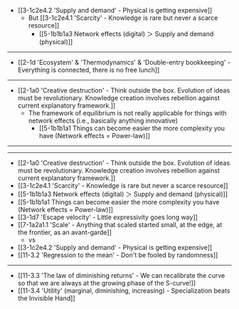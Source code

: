 - [[3-1c2e4.2 'Supply and demand' - Physical is getting expensive]]
  - But [[3-1c2e4.1 'Scarcity' - Knowledge is rare but never a scarce resource]]
    - [[5-1b1b1a3 Network effects (digital) ＞ Supply and demand (physical)]]
---
- [[2-1d 'Ecosystem' & 'Thermodynamics' & 'Double-entry bookkeeping' - Everything is connected, there is no free lunch]]
---
- [[2-1a0 'Creative destruction' - Think outside the box. Evolution of ideas must be revolutionary. Knowledge creation involves rebellion against current explanatory framework.]]
  - The framework of equilibrium is not really applicable for things with network effects (i.e., basically anything innovative)
    - [[5-1b1b1a1 Things can become easier the more complexity you have (Network effects = Power-law)]]
---
---
- [[2-1a0 'Creative destruction' - Think outside the box. Evolution of ideas must be revolutionary. Knowledge creation involves rebellion against current explanatory framework.]]
- [[3-1c2e4.1 'Scarcity' - Knowledge is rare but never a scarce resource]]
- [[5-1b1b1a3 Network effects (digital) ＞ Supply and demand (physical)]]
- [[5-1b1b1a1 Things can become easier the more complexity you have (Network effects = Power-law)]]
- [[3-1d7 'Escape velocity' - Little expressivity goes long way]]
- [[7-1a2a1.1 'Scale' - Anything that scaled started small, at the edge, at the frontier, as an avant-garde]]
  - vs
- [[3-1c2e4.2 'Supply and demand' - Physical is getting expensive]]
- [[11-3.2 'Regression to the mean' - Don't be fooled by randomness]]
---
- [[11-3.3 'The law of diminishing returns' - We can recalibrate the curve so that we are always at the growing phase of the S-curve!]]
- [[11-3.4 'Utility' (marginal, diminishing, increasing) - Specialization beats the Invisible Hand]]

